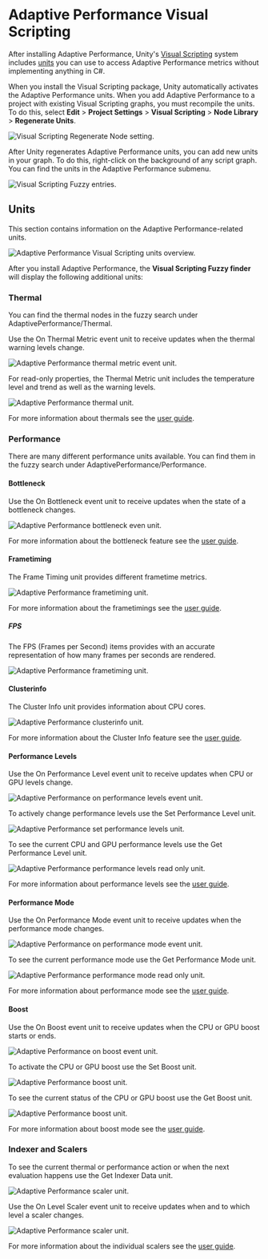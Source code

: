 # Adaptive Performance Visual Scripting

After installing Adaptive Performance, Unity's [Visual Scripting](https://docs.unity3d.com/2021.2/Documentation/Manual/com.unity.visualscripting.html) system includes [units](https://docs.unity3d.com/Packages/com.unity.visualscripting@latest/index.html?subfolder=/manual/vs-understanding-units.html) you can use to access Adaptive Performance metrics without implementing anything in C#.

When you install the Visual Scripting package, Unity automatically activates the Adaptive Performance units. When you add Adaptive Performance to a project with existing Visual Scripting graphs, you must recompile the units. To do this, select **Edit** &gt; **Project Settings** &gt; **Visual Scripting** &gt; **Node Library** &gt; **Regenerate Units**.

![Visual Scripting Regenerate Node setting.](Images/VisualScripting/vs-regenerate.png)

After Unity regenerates Adaptive Performance units, you can add new units in your graph. To do this, right-click on the background of any script graph. You can find the units in the Adaptive Performance submenu.

![Visual Scripting Fuzzy entries.](Images/VisualScripting/vs-fuzzy.png)

## Units

This section contains information on the Adaptive Performance-related units.

![Adaptive Performance Visual Scripting units overview.](Images/VisualScripting/vs-overview.png)

After you install Adaptive Performance, the **Visual Scripting Fuzzy finder** will display the following additional units:

### Thermal

You can find the thermal nodes in the fuzzy search under AdaptivePerformance/Thermal.

Use the On Thermal Metric event unit to receive updates when the thermal warning levels change.

![Adaptive Performance thermal metric event unit.](Images/VisualScripting/vs-onthermal.png)

For read-only properties, the Thermal Metric unit includes the temperature level and trend as well as the warning levels.

![Adaptive Performance thermal unit.](Images/VisualScripting/vs-thermal.png)

For more information about thermals see the [user guide](user-guide.md#device-thermal-state-feedback).

### Performance

There are many different performance units available. You can find them in the fuzzy search under AdaptivePerformance/Performance.

#### Bottleneck

Use the On Bottleneck event unit to receive updates when the state of a bottleneck changes.

![Adaptive Performance bottleneck even unit.](Images/VisualScripting/vs-bottleneck.png)

For more information about the bottleneck feature see the [user guide](user-guide.md#performance-bottleneck).

#### Frametiming

The Frame Timing unit provides different frametime metrics.

![Adaptive Performance frametiming unit.](Images/VisualScripting/vs-frametiming.png)

For more information about the frametimings see the [user guide](user-guide.md#frame-timing).

##### FPS

The FPS (Frames per Second) items provides with an accurate representation of how many frames per seconds are rendered.

![Adaptive Performance frametiming unit.](Images/VisualScripting/vs-fps.png)

#### Clusterinfo

The Cluster Info unit provides information about CPU cores.

![Adaptive Performance clusterinfo unit.](Images/VisualScripting/vs-clusterinfo.png)

For more information about the Cluster Info feature see the [user guide](user-guide.md#cluster-info).

#### Performance Levels

Use the On Performance Level event unit to receive updates when CPU or GPU levels change.

![Adaptive Performance on performance levels event unit.](Images/VisualScripting/vs-performancelevels.png)

To actively change performance levels use the Set Performance Level unit.

![Adaptive Performance set performance levels unit.](Images/VisualScripting/vs-setperformancelevels.png)

To see the current CPU and GPU performance levels use the Get Performance Level unit.

![Adaptive Performance performance levels read only unit.](Images/VisualScripting/vs-getperformancelevels.png)

For more information about performance levels see the [user guide](user-guide.md#configuring-cpu-and-gpu-performance-levels).

#### Performance Mode

Use the On Performance Mode event unit to receive updates when the performance mode changes.

![Adaptive Performance on performance mode event unit.](Images/VisualScripting/vs-onperformancemode.png)

To see the current performance mode use the Get Performance Mode unit.

![Adaptive Performance performance mode read only unit.](Images/VisualScripting/vs-getperformancemode.png)

For more information about performance mode see the [user guide](user-guide.md#performance-mode-status).

#### Boost

Use the On Boost event unit to receive updates when the CPU or GPU boost starts or ends.

![Adaptive Performance on boost event unit.](Images/VisualScripting/vs-boost.png)

To activate the CPU or GPU boost use the Set Boost unit.

![Adaptive Performance boost unit.](Images/VisualScripting/vs-setboost.png)

To see the current status of the CPU or GPU boost use the Get Boost unit.

![Adaptive Performance boost unit.](Images/VisualScripting/vs-getboost.png)

For more information about boost mode see the [user guide](user-guide.md#boost-mode).

### Indexer and Scalers

To see the current thermal or performance action or when the next evaluation happens use the Get Indexer Data unit.

![Adaptive Performance scaler unit.](Images/VisualScripting/vs-indexer.png)

Use the On Level Scaler event unit to receive updates when and to which level a scaler changes.

![Adaptive Performance scaler unit.](Images/VisualScripting/vs-scaler.png)

For more information about the individual scalers see the [user guide](user-guide.md#indexer-and-scalers).
